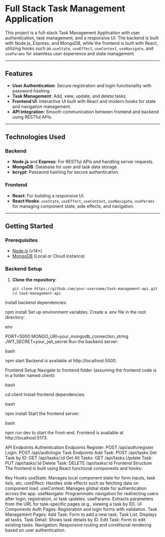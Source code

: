 # Full Stack Task Management Application

This project is a full-stack Task Management Application with user authentication, task management, and a responsive UI. The backend is built with Node.js, Express, and MongoDB, while the frontend is built with React, utilizing hooks such as `useState`, `useEffect`, `useContext`, `useNavigate`, and `useParams` for seamless user experience and state management.

---

## Features

- **User Authentication**: Secure registration and login functionality with password hashing.
- **Task Management**: Add, view, update, and delete tasks.
- **Frontend UI**: Interactive UI built with React and modern hooks for state and navigation management.
- **API Integration**: Smooth communication between frontend and backend using RESTful APIs.

---

## Technologies Used

### Backend

- **Node.js** and **Express**: For RESTful APIs and handling server requests.
- **MongoDB**: Database for user and task data storage.
- **bcrypt**: Password hashing for secure authentication.

### Frontend

- **React**: For building a responsive UI.
- **React Hooks**: `useState`, `useEffect`, `useContext`, `useNavigate`, `useParams` for managing component state, side effects, and navigation.

---

## Getting Started

### Prerequisites

- [Node.js](https://nodejs.org/) (v14+)
- [MongoDB](https://www.mongodb.com/) (Local or Cloud instance)

### Backend Setup

1. **Clone the repository**:
   ```bash
   git clone https://github.com/your-username/task-management-api.git
   cd task-management-api
Install backend dependencies:



npm install
Set up environment variables. Create a .env file in the root directory:

env

PORT=5000
MONGO_URI=your_mongodb_connection_string
JWT_SECRET=your_jwt_secret
Run the backend server:

bash

npm start
Backend is available at http://localhost:5000.

Frontend Setup
Navigate to frontend folder (assuming the frontend code is in a folder named client):

bash

cd client
Install frontend dependencies:

bash

npm install
Start the frontend server:

bash

npm run dev to start the front-end.
Frontend is available at http://localhost:5173.

API Endpoints
Authentication Endpoints
Register: POST /api/auth/register
Login: POST /api/auth/login
Task Endpoints
Add Task: POST /api/tasks
Get Task by ID: GET /api/tasks/:id
Get All Tasks: GET /api/tasks
Update Task: PUT /api/tasks/:id
Delete Task: DELETE /api/tasks/:id
Frontend Structure
The frontend is built using React functional components and hooks:

Key Hooks
useState: Manages local component state for form inputs, task lists, etc.
useEffect: Handles side effects such as fetching data on component load.
useContext: Manages global state for authentication across the app.
useNavigate: Programmatic navigation for redirecting users after login, registration, or task updates.
useParams: Extracts parameters from the URL for task-specific pages (e.g., viewing a task by ID).
UI Components
Auth Pages: Registration and login forms with validation.
Task Management Pages:
Add Task: Form to add a new task.
Task List: Displays all tasks.
Task Detail: Shows task details by ID.
Edit Task: Form to edit existing tasks.
Navigation: Responsive routing and conditional rendering based on user authentication.
